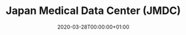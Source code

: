 ---
title: "Japan Medical Data Center (JMDC)"
subtitle: ""
summary: "Data from 60 Society-Managed Health Insurance plans covering workers aged 18 to 65  and  their dependents (children younger than 18 years old and elderly peopleolder than 65 years old). JMDC data includes membership status of the insured people and claims data provided byinsurers under contract (e.g. patient-level demographic information, inpatient and outpatient data inclusive of diagnosis and procedures, and prescriptions as dispensed claims information)"
owner:
    organisation: "Janssen R&D"
    lead: "Janssen R&D"
    alternate: "See Grid"
country: "Japan"
type: "Insurance claims"
omop: "CDM v5.3"
dbms: "SQL Server"
patient_count: "5.5m"
has_covid: "N"
first_time: "No"
data_history: "2005 – "
references: [""]

authors: 
    - "Janssen R&D"
tags: []
categories: ["dataset"]
date: 2020-03-28T00:00:00+01:00
lastmod: 2020-03-28T00:00:00+01:00
featured: false
draft: true

links:
    - icon: globe
      icon_pack: fas
      name: More information
      url: ""
image:
      placement: 1
      caption: ""
      focal_point: ""
      preview_only: false
      alt_text: ""
projects: []
---